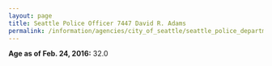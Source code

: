 ```yaml
---
layout: page
title: Seattle Police Officer 7447 David R. Adams
permalink: /information/agencies/city_of_seattle/seattle_police_department/copbook/7447/
---
```


**Age as of Feb. 24, 2016:** 32.0
